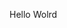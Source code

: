 Hello Wolrd





































































































































































































































































































































































































































































































































































































































































































































































































































































































































































































































































































































































































































































































































































































































































































































































































































































































































































































































































































































































































































































































































































































































































































































































































































































































































































































































































































































































































































































































































































































































































































































































































































































































































































































































































































































































































































































































































